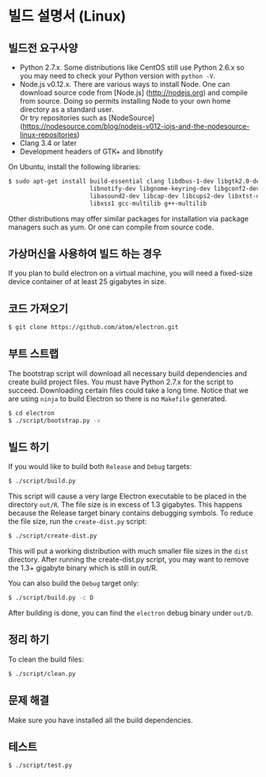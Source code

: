 ﻿# 빌드 설명서 (Linux)

## 빌드전 요구사양

* Python 2.7.x. Some distributions like CentOS still use Python 2.6.x
so you may need to check your Python version with `python -V`.
* Node.js v0.12.x. There are various ways to install Node. One can download 
source code from [Node.js] (http://nodejs.org) and compile from source. 
Doing so permits installing Node to your own home directory as a standard user.  
Or try repositories such as [NodeSource] (https://nodesource.com/blog/nodejs-v012-iojs-and-the-nodesource-linux-repositories)
* Clang 3.4 or later
* Development headers of GTK+ and libnotify

On Ubuntu, install the following libraries:

```bash
$ sudo apt-get install build-essential clang libdbus-1-dev libgtk2.0-dev \
                       libnotify-dev libgnome-keyring-dev libgconf2-dev \
                       libasound2-dev libcap-dev libcups2-dev libxtst-dev \
                       libxss1 gcc-multilib g++-multilib
```

Other distributions may offer similar packages for installation via package 
managers such as yum. Or one can compile from source code.


## 가상머신을 사용하여 빌드 하는 경우

If you plan to build electron on a virtual machine, you will need a fixed-size
device container of at least 25 gigabytes in size. 


## 코드 가져오기

```bash
$ git clone https://github.com/atom/electron.git
```

## 부트 스트랩

The bootstrap script will download all necessary build dependencies and create
build project files. You must have Python 2.7.x for the script to succeed. 
Downloading certain files could take a long time. Notice that we are using 
`ninja` to build Electron so there is no `Makefile` generated.

```bash
$ cd electron
$ ./script/bootstrap.py -v
```

## 빌드 하기

If you would like to build both `Release` and `Debug` targets:

```bash
$ ./script/build.py
```

This script will cause a very large Electron executable to be placed in
the directory `out/R`. The file size is in excess of 1.3 gigabytes. This 
happens because the Release target binary contains debugging symbols. 
To reduce the file size, run the `create-dist.py` script:

```bash
$ ./script/create-dist.py
```

This will put a working distribution with much smaller file sizes in 
the `dist` directory. After running the create-dist.py script, you 
may want to remove the 1.3+ gigabyte binary which is still in out/R.

You can also build the `Debug` target only:

```bash
$ ./script/build.py -c D
```

After building is done, you can find the `electron` debug binary 
under `out/D`.


## 정리 하기


To clean the build files:

```bash
$ ./script/clean.py
```


## 문제 해결

Make sure you have installed all the build dependencies. 

## 테스트

```bash
$ ./script/test.py
```
